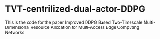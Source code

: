 # TVT-centrilized-dual-actor-DDPG
This is the code for the paper Improved DDPG Based Two-Timescale Multi- Dimensional Resource Allocation for Multi-Access Edge Computing Networks
